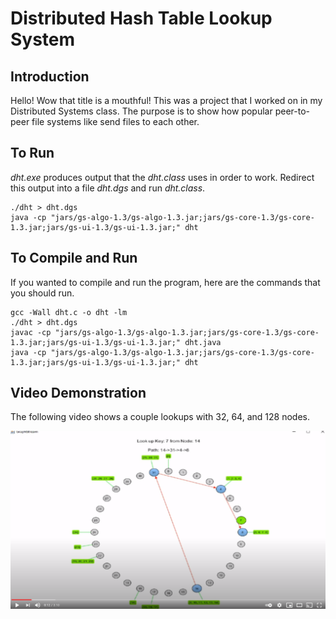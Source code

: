 # Distributed Hash Table Lookup System
## Introduction
Hello! Wow that title is a mouthful! This was a project that I worked on in my Distributed Systems class. The purpose
is to show how popular peer-to-peer file systems like <TODO> send files to each other.
## To Run
*dht.exe* produces output that the *dht.class* uses in order to work. Redirect this output into a file *dht.dgs* and
run *dht.class*.

    ./dht > dht.dgs
    java -cp "jars/gs-algo-1.3/gs-algo-1.3.jar;jars/gs-core-1.3/gs-core-1.3.jar;jars/gs-ui-1.3/gs-ui-1.3.jar;" dht
## To Compile and Run
If you wanted to compile and run the program, here are the commands that you should run.

    gcc -Wall dht.c -o dht -lm
    ./dht > dht.dgs
    javac -cp "jars/gs-algo-1.3/gs-algo-1.3.jar;jars/gs-core-1.3/gs-core-1.3.jar;jars/gs-ui-1.3/gs-ui-1.3.jar;" dht.java
    java -cp "jars/gs-algo-1.3/gs-algo-1.3.jar;jars/gs-core-1.3/gs-core-1.3.jar;jars/gs-ui-1.3/gs-ui-1.3.jar;" dht
## Video Demonstration
The following video shows a couple lookups with 32, 64, and 128 nodes.

[![](Thumbnail.png)](https://youtu.be/s5xbywJmUX4 "Thumbnail")